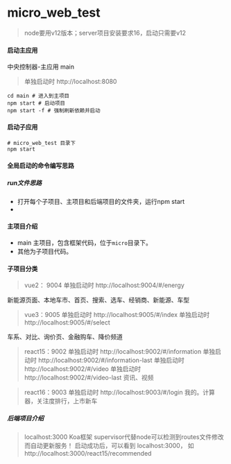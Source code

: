 # micro_web_test

> node要用v12版本；server项目安装要求16，启动只需要v12

#### 启动主应用
中央控制器-主应用 main
> 单独启动时 http://localhost:8080

```shell script
cd main # 进入到主项目
npm start # 启动项目
npm start -f # 强制刷新依赖并启动
```

#### 启动子应用
```shell script
# micro_web_test 目录下
npm start 
```

#### 全局启动的命令编写思路
##### run文件思路
- 打开每个子项目、主项目和后端项目的文件夹，运行npm start
- 

#### 主项目介绍

- main 主项目，包含框架代码，位于`micro`目录下。
- 其他为子项目代码。 


#### 子项目分类
> vue2： 9004
> 单独启动时 http://localhost:9004/#/energy

新能源页面、本地车市、首页、搜索、选车、经销商、新能源、车型   

> vue3：9005
> 单独启动时 http://localhost:9005/#/index
> 单独启动时 http://localhost:9005/#/select

车系、对比、询价页、金融购车、降价频道  

> react15：9002
> 单独启动时 http://localhost:9002/#/information
> 单独启动时 http://localhost:9002/#/information-last
> 单独启动时 http://localhost:9002/#/video
> 单独启动时 http://localhost:9002/#/video-last
资讯、视频  

> react16：9003 
> 单独启动时 http://localhost:9003/#/login
我的。计算器，关注度排行，上市新车

##### 后端项目介绍
> localhost:3000
Koa框架
supervisor代替node可以检测到routes文件修改而自动更新服务！
启动成功后，可以看到 localhost:3000， 如 http://localhost:3000/react15/recommended
